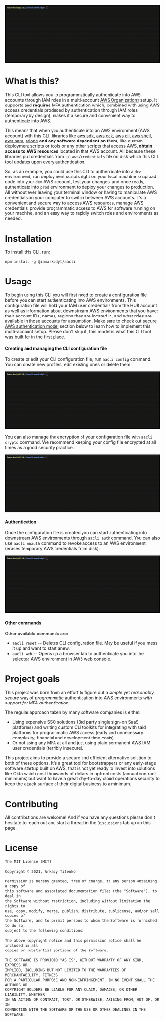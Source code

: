 <img src="https://github.com/iamarkadyt/aacli/raw/master/media/cli-cmd-auth-unauth.gif" alt="auth usage example" />

# What is this?

This CLI tool allows you to programmatically authenticate into AWS accounts through IAM roles in a multi-account [AWS Organizations](https://aws.amazon.com/organizations/) setup. It supports and __requires__ MFA authentication which, combined with using AWS access credentials produced by authentication through IAM roles (temporary by design), makes it a secure and convenient way to authenticate into AWS.

This means that when you authenticate into an AWS environment (AWS account) with this CLI, libraries like [aws sdk](https://aws.amazon.com/getting-started/tools-sdks/), [aws cdk](https://aws.amazon.com/cdk/), [aws cli](https://aws.amazon.com/cli/), [aws shell](https://github.com/awslabs/aws-shell), [aws sam](https://aws.amazon.com/serverless/sam/), [rclone](https://rclone.org/) __and any software dependent on them__, like custom deployment scripts or tools or any other scripts that access AWS, __obtain access to AWS resources__ located in that AWS account. All because these libraries pull credentials from `~/.aws/credentials` file on disk which this CLI tool updates upon every authentication.

So, as an example, you could use this CLI to authenticate into a `dev` environment, run deployment scripts right on your local machine to upload code into your `dev` AWS account, test your changes, and once ready, authenticate into `prod` environment to deploy your changes to production. All without ever leaving your terminal window or having to manipulate AWS credentials on your computer to switch between AWS accounts. It's a convenient and secure way to access AWS resources, manage AWS credentials, provide programmatic access to AWS for software running on your machine, and an easy way to rapidly switch roles and environments as needed.

# Installation

To install this CLI, run:
```
npm install -g @iamarkadyt/aacli
```

# Usage

To begin using this CLI you will first need to create a configuration file before you can start authenticating into AWS environments. This configuration file will hold your IAM user credentials from the HUB account as well as information about downstream AWS environments that you have: their account IDs, names, regions they are located in, and what roles are available in those accounts for assumption. Make sure to check out [secure AWS authentication model](https://github.com/iamarkadyt/aacli/raw/master/DEVOPS.md) section below to learn how to implement this multi-account setup. Please don't skip it, this model is what this CLI tool was built for in the first place.

#### Creating and managing the CLI configuration file

To create or edit your CLI configuration file, run `aacli config` command. You can create new profiles, edit existing ones or delete them.

<img src="https://github.com/iamarkadyt/aacli/raw/master/media/cli-cmd-config.gif" alt="config usage example" />

You can also manage the encryption of your configuration file with `aacli crypto` command. We recommend keeping your config file encrypted at all times as a good security practice.

<img src="https://github.com/iamarkadyt/aacli/raw/master/media/cli-cmd-crypto.gif" alt="crypto usage example" />

#### Authentication

Once the configuration file is created you can start authenticating into downstream AWS environments through `aacli auth` command. You can also use `aacli unauth` command to revoke access to an AWS environment (erases temporary AWS credentials from disk).

<img src="https://github.com/iamarkadyt/aacli/raw/master/media/cli-cmd-auth-unauth.gif" alt="auth usage example" />

#### Other commands

Other available commands are:

- `aacli reset` -- Deletes CLI configuration file. May be useful if you mess it up and want to start anew.
- `aacli web` -- Opens up a browser tab to authenticate you into the selected AWS environment in AWS web console.

# Project goals

This project was born from an effort to figure out a _simple_ yet _reasonably secure_ way of _programmatic_ authentication into AWS environments _with support for MFA authentication_.

The regular approach taken by many software companies is either:

- Using expensive SSO solutions (3rd party single sign-on SaaS platforms) and writing custom CLI toolkits for integrating with said platforms for programmatic AWS access (early and unnecessary complexity,  financial and development time costs).
- Or not using any MFA at all and just using plain permanent AWS IAM user credentials (terribly insecure).

This project aims to provide a secure and efficient alternative solution to both of these options. It's a great tool for bootstrappers or any early-stage software startup built on AWS, that is not yet ready to invest into solutions like Okta which cost thousands of dollars in upfront costs (annual contract minimums) but want to have a great day-to-day cloud operations security to keep the attack surface of their digital business to a minimum.

# Contributing

All contributions are welcome! And if you have any questions please don't hesitate to reach out and start a thread in the `Discussions` tab up on this page.

# License

```
The MIT License (MIT)

Copyright © 2021, Arkady Titenko

Permission is hereby granted, free of charge, to any person obtaining a copy of
this software and associated documentation files (the "Software"), to deal in
the Software without restriction, including without limitation the rights to
use, copy, modify, merge, publish, distribute, sublicense, and/or sell copies of
the Software, and to permit persons to whom the Software is furnished to do so,
subject to the following conditions:

The above copyright notice and this permission notice shall be included in all
copies or substantial portions of the Software.

THE SOFTWARE IS PROVIDED "AS IS", WITHOUT WARRANTY OF ANY KIND, EXPRESS OR
IMPLIED, INCLUDING BUT NOT LIMITED TO THE WARRANTIES OF MERCHANTABILITY, FITNESS
FOR A PARTICULAR PURPOSE AND NON-INFRINGEMENT. IN NO EVENT SHALL THE AUTHORS OR
COPYRIGHT HOLDERS BE LIABLE FOR ANY CLAIM, DAMAGES, OR OTHER LIABILITY, WHETHER
IN AN ACTION OF CONTRACT, TORT, OR OTHERWISE, ARISING FROM, OUT OF, OR IN
CONNECTION WITH THE SOFTWARE OR THE USE OR OTHER DEALINGS IN THE SOFTWARE.
```
